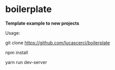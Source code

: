 # boilerplate

****Template example to new projects****

Usage: 

git clone https://github.com/lucascerci/boilerplate

npm install 

yarn run dev-server


